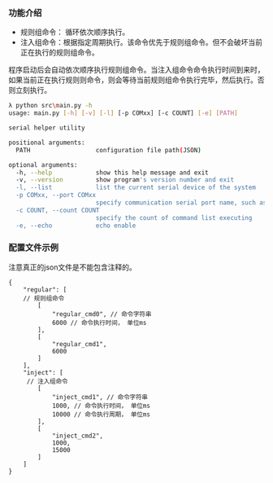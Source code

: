 ### 功能介绍

* 规则组命令： 循环依次顺序执行。
* 注入组命令：根据指定周期执行。该命令优先于规则组命令。但不会破坏当前正在执行的规则组命令。

程序启动后会自动依次顺序执行规则组命令。当注入组命令命令执行时间到来时，如果当前正在执行规则则命令，则会等待当前规则组命令执行完毕，然后执行。否则立刻执行。

```bash
λ python src\main.py -h
usage: main.py [-h] [-v] [-l] [-p COMxx] [-c COUNT] [-e] [PATH]

serial helper utility

positional arguments:
  PATH                  configuration file path(JSON)

optional arguments:
  -h, --help            show this help message and exit
  -v, --version         show program's version number and exit
  -l, --list            list the current serial device of the system
  -p COMxx, --port COMxx
                        specify communication serial port name, such as COM1
  -c COUNT, --count COUNT
                        specify the count of command list executing
  -e, --echo            echo enable
```



### 配置文件示例

注意真正的json文件是不能包含注释的。

```ba
{
    "regular": [
    // 规则组命令
        [
            "regular_cmd0", // 命令字符串
            6000 // 命令执行时间， 单位ms
        ],
        [
            "regular_cmd1",
            6000
        ]
    ],
    "inject": [
     // 注入组命令
        [
            "inject_cmd1", // 命令字符串
            1000, // 命令执行时间， 单位ms
            10000 // 命令执行周期， 单位ms
        ],
        [
            "inject_cmd2",
            1000,
            15000
        ]
    ]
}
```







### 







